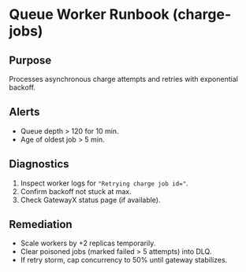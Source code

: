 # Queue Worker Runbook (charge-jobs)

## Purpose
Processes asynchronous charge attempts and retries with exponential backoff.

## Alerts
- Queue depth > 120 for 10 min.
- Age of oldest job > 5 min.

## Diagnostics
1. Inspect worker logs for `"Retrying charge job id="`.
2. Confirm backoff not stuck at max.
3. Check GatewayX status page (if available).

## Remediation
- Scale workers by +2 replicas temporarily.
- Clear poisoned jobs (marked failed > 5 attempts) into DLQ.
- If retry storm, cap concurrency to 50% until gateway stabilizes.
